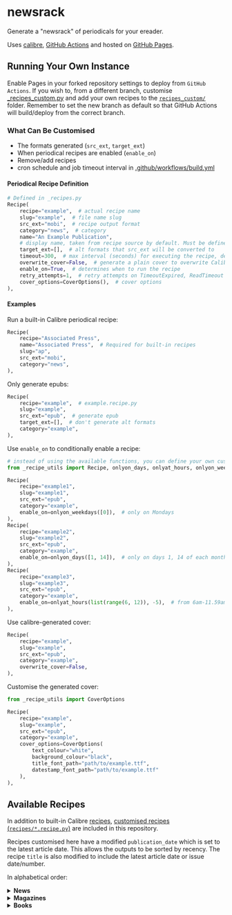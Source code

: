 # newsrack

Generate a "newsrack" of periodicals for your ereader.

Uses [calibre](https://calibre-ebook.com/), [GitHub Actions](.github/workflows/build.yml) and hosted
on [GitHub Pages](https://pages.github.com/).

## Running Your Own Instance

Enable Pages in your forked repository settings to deploy from `GitHub Actions`. If you wish to, from a different
branch, customise [_recipes_custom.py](_recipes_custom.py) and add your own recipes to the [`recipes_custom/`](recipes_custom) folder. Remember to set the
new branch as default so that GitHub Actions will build/deploy from the correct branch.

### What Can Be Customised

- The formats generated (`src_ext`, `target_ext`)
- When periodical recipes are enabled (`enable_on`)
- Remove/add recipes
- cron schedule and job timeout interval in [.github/workflows/build.yml](.github/workflows/build.yml)

#### Periodical Recipe Definition

```python
# Defined in _recipes.py
Recipe(
    recipe="example",  # actual recipe name
    slug="example",  # file name slug
    src_ext="mobi",  # recipe output format
    category="news",  # category
    name="An Example Publication",
    # display name, taken from recipe source by default. Must be defined for built-in recipes.
    target_ext=[],  # alt formats that src_ext will be converted to
    timeout=300,  # max interval (seconds) for executing the recipe, default 180 seconds
    overwrite_cover=False,  # generate a plain cover to overwrite Calibre's
    enable_on=True,  # determines when to run the recipe
    retry_attempts=1,  # retry attempts on TimeoutExpired, ReadTimeout
    cover_options=CoverOptions(),  # cover options
),
```

#### Examples

Run a built-in Calibre periodical recipe:

```python
Recipe(
    recipe="Associated Press",
    name="Associated Press",  # Required for built-in recipes
    slug="ap",
    src_ext="mobi",
    category="news",
),
```

Only generate epubs:

```python
Recipe(
    recipe="example",  # example.recipe.py
    slug="example",
    src_ext="epub",  # generate epub
    target_ext=[],  # don't generate alt formats
    category="example",
),
```

Use `enable_on` to conditionally enable a recipe:

```python
# instead of using the available functions, you can define your own custom functions for enable_on
from _recipe_utils import Recipe, onlyon_days, onlyat_hours, onlyon_weekdays

Recipe(
    recipe="example1",
    slug="example1",
    src_ext="epub",
    category="example",
    enable_on=onlyon_weekdays([0]),  # only on Mondays
),
Recipe(
    recipe="example2",
    slug="example2",
    src_ext="epub",
    category="example",
    enable_on=onlyon_days([1, 14]),  # only on days 1, 14 of each month
),
Recipe(
    recipe="example3",
    slug="example3",
    src_ext="epub",
    category="example",
    enable_on=onlyat_hours(list(range(6, 12)), -5),  # from 6am-11.59am daily, for the timezone UTC-5
),
```

Use calibre-generated cover:

```python
Recipe(
    recipe="example",
    slug="example",
    src_ext="epub",
    category="example",
    overwrite_cover=False,
),
```

Customise the generated cover:

```python
from _recipe_utils import CoverOptions

Recipe(
    recipe="example",
    slug="example",
    src_ext="epub",
    category="example",
    cover_options=CoverOptions(
        text_colour="white",
        background_colour="black",
        title_font_path="path/to/example.ttf",
        datestamp_font_path="path/to/example.ttf"
    ),
),
```

## Available Recipes

In addition to built-in Calibre [recipes](https://github.com/kovidgoyal/calibre/tree/master/recipes), [customised
recipes (`recipes/*.recipe.py`)](recipes) are included in this repository.

Recipes customised here have a modified `publication_date` which is set to the latest article date. This allows the
outputs to be sorted by recency. The recipe `title` is also modified to include the latest article date or issue date/number.

In alphabetical order:

<details>
<summary><b>News</b></summary>

1. [Asahi Shimbun](https://www.asahi.com/ajw/)
2. [Channel News Asia](https://www.channelnewsasia.com/)
3. [The Financial Times](https://www.ft.com/)
4. [The Guardian](https://www.theguardian.com/international)
5. [The JoongAng Daily](https://koreajoongangdaily.joins.com/)
6. [The Korea Herald](https://koreaherald.com/)
7. [The New York Times](https://www.nytimes.com/)
8. [The New York Times (Print)](https://www.nytimes.com/section/todayspaper)
9. [South China Morning Post](https://www.scmp.com/)
10. [Sydney Morning Herald](https://www.smh.com.au/)
11. [Taipei Times](https://www.taipeitimes.com/)
12. [The Washington Post](https://www.washingtonpost.com/)
13. ~~[The Japan Times](https://www.japantimes.co.jp/)~~

</details>

<details>
<summary><b>Magazines</b></summary>

1. [The Atlantic](https://www.theatlantic.com/)
2. [The Atlantic Magazine](https://www.theatlantic.com/magazine/)
3. [The Diplomat](https://thediplomat.com/)
4. [The Economist](https://www.economist.com/printedition)
5. [Harvard Business Review](https://hbr.org/magazine)
6. [MIT Press Reader](https://thereader.mitpress.mit.edu/)
7. [MIT Technology Review](https://www.technologyreview.com/)
8. [MIT Technology Review Magazine](https://www.technologyreview.com/magazine/)
9. [Nature](https://www.nature.com/nature/current-issue/)
10. [Nautilus](https://nautil.us/)
11. [The New Yorker](https://www.newyorker.com/)
12. [Poetry](https://www.poetryfoundation.org/poetrymagazine)
13. [Politico](https://www.politico.com/)
14. [ProPublica](https://www.propublica.org/)
15. [Rest of World](https://restofworld.org)
16. [Scientific American](https://www.scientificamerican.com/)
17. [The Third Pole](https://www.thethirdpole.net/)
18. [Time Magazine](https://time.com/magazine/)
19. [Vox](https://www.vox.com/)
20. [Wired](https://www.wired.com/magazine/)

</details>

<details>
<summary><b>Books</b></summary>

1. [Asian Review of Books](https://asianreviewofbooks.com)
2. [Five Books](https://fivebooks.com/)
3. [London Review of Books](https://www.lrb.co.uk/)
4. [The New Yorks Times - Books](https://www.nytimes.com/section/books)

</details>

